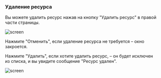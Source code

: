 ### **Удаление ресурса**

Вы можете удалить ресурс нажав на кнопку "Удалить ресурс" в правой части страницы.

![screen]()

Нажмите "Отменить", если удаление ресурса не требуется – окно закроется.

Нажмите "Удалить", если хотите удалить ресурс, – он будет исключен из списка, и вы увидите сообщение "Ресурс удален".

![screen]()
